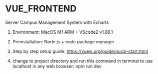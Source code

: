 # VUE_FRONTEND
Server Campus Management System with Echarts

1. Environment: MacOS M1 ARM + VScode2 v1.86.1

2. Preinstallation: Node.js + node package manager

3. Step by step setup guide: https://vuejs.org/guide/quick-start.html

4. change to project directory and run this command in terminal to use localhost in any web browser: npm run dev
